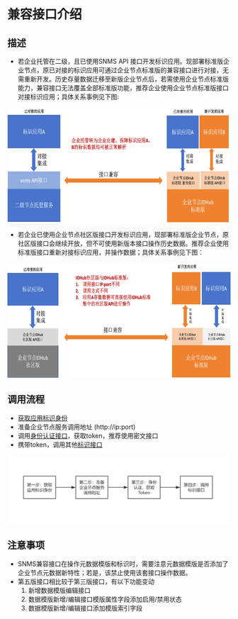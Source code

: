 # 兼容接口介绍

## 描述

- 若企业托管在二级，且已使用SNMS API 接口开发标识应用。现部署标准版企业节点，原已对接的标识应用可通过企业节点标准版的兼容接口进行对接，无需重新开发。历史存量数据迁移至新版企业节点后，若需使用企业节点标准版能力，兼容接口无法覆盖全部标准版功能，推荐企业使用企业节点标准版接口对接标识应用；具体关系事例见下图:

<center><img src="./images/api-desc2.png" width="650" height="260"/></center>

- 若企业已使用企业节点社区版接口开发标识应用，现部署标准版企业节点，原社区版接口会继续开放，但不可使用新版本接口操作历史数据。推荐企业使用标准版接口重新对接标识应用，并操作数据；具体关系事例见下图：

<center><img src="./images/api-desc1.png" width="650" height="260"/></center>


## 调用流程

- [获取应用标识身份](../../handle-app-sop/4-develop-introduce/app-develop/step2)
- 准备企业节点服务调用地址 (http\:\//ip:port)
- 调用[身份认证接口](./v5/identity-auth.md#密文传输)，获取token，推荐使用密文接口
- 携带token，调用其他[标识接口](./v5/handle-operate.md)

<center><img src="./images/img.png"/></center>

## 注意事项
- SNMS兼容接口在操作元数据模版和标识时，需要注意元数据模版是否添加了企业节点元数据新特性；若是，该禁止使用该套接口操作数据。
- 第五版接口相比较于第三版接口，有以下功能变动
  1. 新增数据模版编辑接口
  2. 数据模版新增/编辑接口模版属性字段添加启用/禁用状态
  3. 数据模版新增/编辑接口添加模版索引字段
